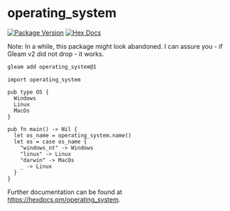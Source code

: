 # operating_system

[![Package Version](https://img.shields.io/hexpm/v/operating_system)](https://hex.pm/packages/operating_system)
[![Hex Docs](https://img.shields.io/badge/hex-docs-ffaff3)](https://hexdocs.pm/operating_system/)

Note: In a while, this package might look abandoned. I can assure you - if Gleam v2 did not drop - it works.

```sh
gleam add operating_system@1
```

```gleam
import operating_system

pub type OS {
  Windows
  Linux
  MacOs
}

pub fn main() -> Nil {
  let os_name = operating_system.name()
  let os = case os_name {
    "windows_nt" -> Windows
    "linux" -> Linux
    "darwin" -> MacOs
    _ -> Linux
  }
}
```

Further documentation can be found at <https://hexdocs.pm/operating_system>.
